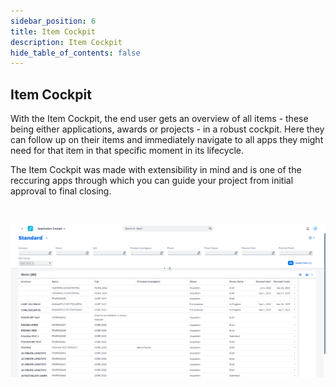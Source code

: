 ```yaml
---
sidebar_position: 6
title: Item Cockpit
description: Item Cockpit
hide_table_of_contents: false
---
```


## Item Cockpit

With the Item Cockpit, the end user gets an overview of all items - these being either applications, awards or projects - in a robust cockpit. Here they can follow up on their items and immediately navigate to all apps they might need for that item in that specific moment in its lifecycle.

The Item Cockpit was made with extensibility in mind and is one of the reccuring apps through which you can guide your project from initial approval to final closing.

&nbsp;

![image.png](./img/master_view.png)
